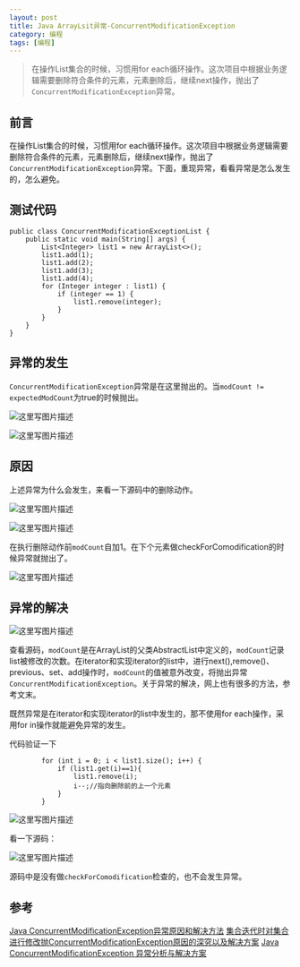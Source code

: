 ```yaml
---
layout: post
title: Java ArrayLsit异常-ConcurrentModificationException
category: 编程 
tags: [编程]
---
```

>在操作List集合的时候，习惯用for each循环操作。这次项目中根据业务逻辑需要删除符合条件的元素，元素删除后，继续next操作，抛出了`ConcurrentModificationException`异常。

## 前言

在操作List集合的时候，习惯用for each循环操作。这次项目中根据业务逻辑需要删除符合条件的元素，元素删除后，继续next操作，抛出了`ConcurrentModificationException`异常。下面，重现异常，看看异常是怎么发生的，怎么避免。

## 测试代码

```
public class ConcurrentModificationExceptionList {	
	public static void main(String[] args) {
		List<Integer> list1 = new ArrayList<>();
		list1.add(1);
		list1.add(2);
		list1.add(3);
		list1.add(4);
		for (Integer integer : list1) {
			if (integer == 1) {
				list1.remove(integer);
			}
		}
	}
}
```


## 异常的发生

`ConcurrentModificationException`异常是在这里抛出的。当`modCount != expectedModCount`为true的时候抛出。

![这里写图片描述](http://img.blog.csdn.net/20170615111507305?watermark/2/text/aHR0cDovL2Jsb2cuY3Nkbi5uZXQvUmlja3lJVA==/font/5a6L5L2T/fontsize/400/fill/I0JBQkFCMA==/dissolve/70/gravity/SouthEast)


![这里写图片描述](http://img.blog.csdn.net/20170615111221396?watermark/2/text/aHR0cDovL2Jsb2cuY3Nkbi5uZXQvUmlja3lJVA==/font/5a6L5L2T/fontsize/400/fill/I0JBQkFCMA==/dissolve/70/gravity/SouthEast)

## 原因	

上述异常为什么会发生，来看一下源码中的删除动作。

![这里写图片描述](http://img.blog.csdn.net/20170615111633947?watermark/2/text/aHR0cDovL2Jsb2cuY3Nkbi5uZXQvUmlja3lJVA==/font/5a6L5L2T/fontsize/400/fill/I0JBQkFCMA==/dissolve/70/gravity/SouthEast)

![这里写图片描述](http://img.blog.csdn.net/20170615111659915?watermark/2/text/aHR0cDovL2Jsb2cuY3Nkbi5uZXQvUmlja3lJVA==/font/5a6L5L2T/fontsize/400/fill/I0JBQkFCMA==/dissolve/70/gravity/SouthEast)


在执行删除动作前`modCount`自加1。在下个元素做checkForComodification的时候异常就抛出了。

![这里写图片描述](http://img.blog.csdn.net/20170615111726730?watermark/2/text/aHR0cDovL2Jsb2cuY3Nkbi5uZXQvUmlja3lJVA==/font/5a6L5L2T/fontsize/400/fill/I0JBQkFCMA==/dissolve/70/gravity/SouthEast)

## 异常的解决

![这里写图片描述](http://img.blog.csdn.net/20170615143158795?watermark/2/text/aHR0cDovL2Jsb2cuY3Nkbi5uZXQvUmlja3lJVA==/font/5a6L5L2T/fontsize/400/fill/I0JBQkFCMA==/dissolve/70/gravity/SouthEast)

查看源码，`modCount`是在ArrayList的父类AbstractList中定义的，`modCount`记录list被修改的次数。在iterator和实现iterator的list中，进行next(),remove()、previous、set、add操作时，`modCount`的值被意外改变，将抛出异常`ConcurrentModificationException`。关于异常的解决，网上也有很多的方法，参考文末。


既然异常是在iterator和实现iterator的list中发生的，那不使用for each操作，采用for in操作就能避免异常的发生。

代码验证一下

```
		for (int i = 0; i < list1.size(); i++) {
			if (list1.get(i)==1){
				list1.remove(i);
				i--;//指向删除前的上一个元素
			}
		}
```

![这里写图片描述](http://img.blog.csdn.net/20170615150727246?watermark/2/text/aHR0cDovL2Jsb2cuY3Nkbi5uZXQvUmlja3lJVA==/font/5a6L5L2T/fontsize/400/fill/I0JBQkFCMA==/dissolve/70/gravity/SouthEast)



看一下源码：

![这里写图片描述](http://img.blog.csdn.net/20170615150718668?watermark/2/text/aHR0cDovL2Jsb2cuY3Nkbi5uZXQvUmlja3lJVA==/font/5a6L5L2T/fontsize/400/fill/I0JBQkFCMA==/dissolve/70/gravity/SouthEast)

源码中是没有做`checkForComodification`检查的，也不会发生异常。

## 参考

[Java ConcurrentModificationException异常原因和解决方法](http://www.cnblogs.com/dolphin0520/p/3933551.html)
[集合迭代时对集合进行修改抛ConcurrentModificationException原因的深究以及解决方案](http://blog.csdn.net/izard999/article/details/6708738)
[Java ConcurrentModificationException 异常分析与解决方案](http://www.2cto.com/kf/201403/286536.html)